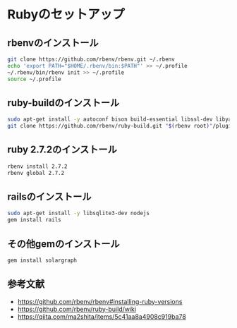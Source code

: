 # Rubyのセットアップ

## rbenvのインストール

```bash
git clone https://github.com/rbenv/rbenv.git ~/.rbenv
echo 'export PATH="$HOME/.rbenv/bin:$PATH"' >> ~/.profile
~/.rbenv/bin/rbenv init >> ~/.profile
source ~/.profile
```

## ruby-buildのインストール

```bash
sudo apt-get install -y autoconf bison build-essential libssl-dev libyaml-dev libreadline6-dev zlib1g-dev libncurses5-dev libffi-dev libgdbm6 libgdbm-dev libdb-dev
git clone https://github.com/rbenv/ruby-build.git "$(rbenv root)"/plugins/ruby-build
```

## ruby 2.7.2のインストール

```bash
rbenv install 2.7.2
rbenv global 2.7.2
```

## railsのインストール

```bash
sudo apt-get install -y libsqlite3-dev nodejs
gem install rails
```

## その他gemのインストール

```bash
gem install solargraph
```

## 参考文献

- https://github.com/rbenv/rbenv#installing-ruby-versions
- https://github.com/rbenv/ruby-build/wiki
- https://qiita.com/ma2shita/items/5c41aa8a4908c919ba78
